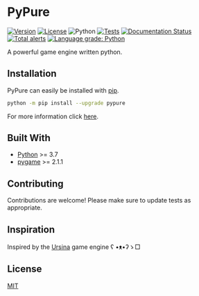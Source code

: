 # PyPure
[![Version](https://img.shields.io/pypi/v/pypure)](https://pypi.org/project/pypure/) [![License](https://img.shields.io/github/license/pypure-dev/pypure)](https://github.com/pypure-dev/pypure/blob/master/LICENSE) ![Python](https://img.shields.io/pypi/pyversions/pypure) [![Tests](https://github.com/pypure-dev/pypure/actions/workflows/tests.yml/badge.svg)](https://github.com/pypure-dev/pypure/actions/workflows/tests.yml) [![Documentation Status](https://readthedocs.org/projects/pypure/badge/?version=latest)](https://pypure.readthedocs.io/en/latest/?badge=latest) [![Total alerts](https://img.shields.io/lgtm/alerts/g/pypure-dev/pypure.svg?logo=lgtm&logoWidth=18)](https://lgtm.com/projects/g/pypure-dev/pypure/alerts/) [![Language grade: Python](https://img.shields.io/lgtm/grade/python/g/pypure-dev/pypure.svg?logo=lgtm&logoWidth=18)](https://lgtm.com/projects/g/pypure-dev/pypure/context:python)

A powerful game engine written python.

## Installation
PyPure can easily be installed with [pip](https://pypi.org/project/pip/).
```bash
python -m pip install --upgrade pypure
```
For more information click [here](https://pypure.readthedocs.io/en/latest/installation/).

## Built With
- [Python](https://www.python.org/) >= 3.7
- [pygame](https://github.com/pygame/pygame) >= 2.1.1

## Contributing
Contributions are welcome! Please make sure to update tests as appropriate.

## Inspiration
Inspired by the [Ursina](https://www.ursinaengine.org/) game engine ʕ •ᴥ•ʔゝ□

## License
[MIT](https://github.com/pypure-dev/pypure/blob/master/LICENSE)
